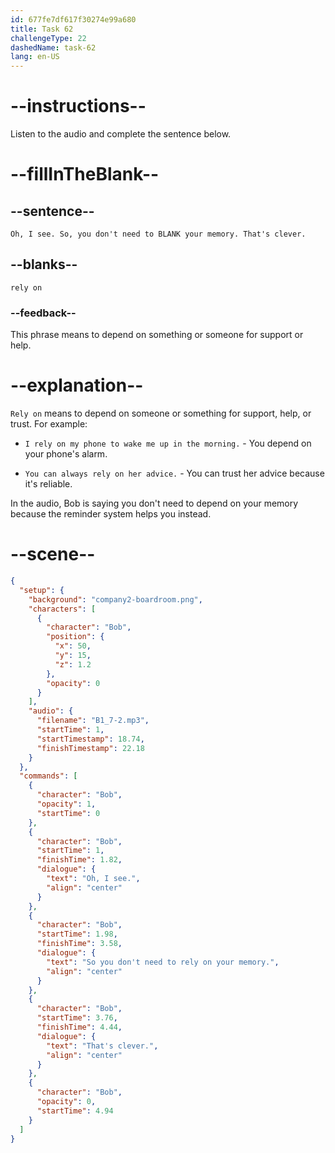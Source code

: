 ```yaml
---
id: 677fe7df617f30274e99a680
title: Task 62
challengeType: 22
dashedName: task-62
lang: en-US
---
```


<!-- (Audio) Bob: Oh, I see. So you don't need to rely on your memory. That's clever. -->

# --instructions--

Listen to the audio and complete the sentence below.

# --fillInTheBlank--

## --sentence--

`Oh, I see. So, you don't need to BLANK your memory. That's clever.`

## --blanks--

`rely on`

### --feedback--

This phrase means to depend on something or someone for support or help.

# --explanation--

`Rely on` means to depend on someone or something for support, help, or trust. For example:

- `I rely on my phone to wake me up in the morning.` - You depend on your phone's alarm.

- `You can always rely on her advice.` - You can trust her advice because it's reliable.

In the audio, Bob is saying you don't need to depend on your memory because the reminder system helps you instead.

# --scene--

```json
{
  "setup": {
    "background": "company2-boardroom.png",
    "characters": [
      {
        "character": "Bob",
        "position": {
          "x": 50,
          "y": 15,
          "z": 1.2
        },
        "opacity": 0
      }
    ],
    "audio": {
      "filename": "B1_7-2.mp3",
      "startTime": 1,
      "startTimestamp": 18.74,
      "finishTimestamp": 22.18
    }
  },
  "commands": [
    {
      "character": "Bob",
      "opacity": 1,
      "startTime": 0
    },
    {
      "character": "Bob",
      "startTime": 1,
      "finishTime": 1.82,
      "dialogue": {
        "text": "Oh, I see.",
        "align": "center"
      }
    },
    {
      "character": "Bob",
      "startTime": 1.98,
      "finishTime": 3.58,
      "dialogue": {
        "text": "So you don't need to rely on your memory.",
        "align": "center"
      }
    },
    {
      "character": "Bob",
      "startTime": 3.76,
      "finishTime": 4.44,
      "dialogue": {
        "text": "That's clever.",
        "align": "center"
      }
    },
    {
      "character": "Bob",
      "opacity": 0,
      "startTime": 4.94
    }
  ]
}
```

